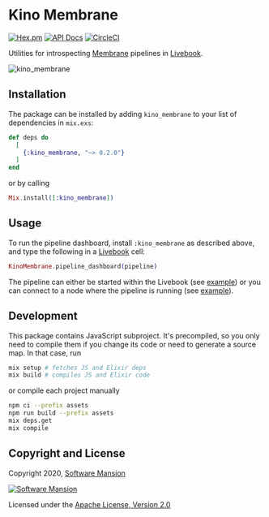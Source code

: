 # Kino Membrane

[![Hex.pm](https://img.shields.io/hexpm/v/kino_membrane.svg)](https://hex.pm/packages/kino_membrane)
[![API Docs](https://img.shields.io/badge/api-docs-yellow.svg?style=flat)](https://hexdocs.pm/kino_membrane)
[![CircleCI](https://circleci.com/gh/membraneframework/kino_membrane.svg?style=svg)](https://circleci.com/gh/membraneframework/kino_membrane)

Utilities for introspecting [Membrane](https://membrane.stream) pipelines in [Livebook](https://livebook.dev/).

![kino_membrane](https://github.com/membraneframework/kino_membrane/assets/16493463/8606e631-a851-4234-93b9-db8eeb3cdfe4)


## Installation

The package can be installed by adding `kino_membrane` to your list of dependencies in `mix.exs`:

```elixir
def deps do
  [
	{:kino_membrane, "~> 0.2.0"}
  ]
end
```

or by calling

```elixir
Mix.install([:kino_membrane])
```

## Usage

To run the pipeline dashboard, install `:kino_membrane` as described above, and type the following in a [Livebook](https://livebook.dev/) cell:

```elixir
KinoMembrane.pipeline_dashboard(pipeline)
```

The pipeline can either be started within the Livebook (see [example](examples/pipeline_in_livebook.livemd)) or you can connect to a node where the pipeline is running (see [example](examples/connect_to_node.livemd)).

## Development

This package contains JavaScript subproject. It's precompiled, so you only need to compile them if you change its code or need to generate a source map. In that case, run

```sh
mix setup # fetches JS and Elixir deps
mix build # compiles JS and Elixir code
```

or compile each project manually

```sh
npm ci --prefix assets
npm run build --prefix assets
mix deps.get
mix compile
```

## Copyright and License

Copyright 2020, [Software Mansion](https://swmansion.com/?utm_source=git&utm_medium=readme&utm_campaign=kino_membrane)

[![Software Mansion](https://logo.swmansion.com/logo?color=white&variant=desktop&width=200&tag=membrane-github)](https://swmansion.com/?utm_source=git&utm_medium=readme&utm_campaign=kino_membrane)

Licensed under the [Apache License, Version 2.0](LICENSE)
